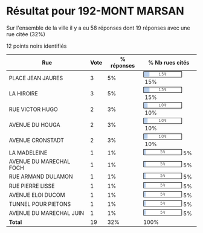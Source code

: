 # Résultat pour 192-MONT MARSAN

Sur l'ensemble de la ville il y a eu 58 réponses dont 19 réponses avec une rue citée (32%)

12 points noirs identifiés

| Rue | Vote | % réponses | % Nb rues cités|
|-----|------|------------|----------------|
| PLACE JEAN JAURES | 3 | 5% | <img src="../../img/bar_15.gif" />&nbsp;15%|
| LA HIROIRE | 3 | 5% | <img src="../../img/bar_15.gif" />&nbsp;15%|
| RUE VICTOR HUGO | 2 | 3% | <img src="../../img/bar_10.gif" />&nbsp;10%|
| AVENUE DU HOUGA | 2 | 3% | <img src="../../img/bar_10.gif" />&nbsp;10%|
| AVENUE CRONSTADT | 2 | 3% | <img src="../../img/bar_10.gif" />&nbsp;10%|
| LA MADELEINE | 1 | 1% | <img src="../../img/bar_5.gif" />&nbsp;5%|
| AVENUE DU MARECHAL FOCH | 1 | 1% | <img src="../../img/bar_5.gif" />&nbsp;5%|
| RUE ARMAND DULAMON | 1 | 1% | <img src="../../img/bar_5.gif" />&nbsp;5%|
| RUE PIERRE LISSE | 1 | 1% | <img src="../../img/bar_5.gif" />&nbsp;5%|
| AVENUE ELOI DUCOM | 1 | 1% | <img src="../../img/bar_5.gif" />&nbsp;5%|
| TUNNEL POUR PIETONS | 1 | 1% | <img src="../../img/bar_5.gif" />&nbsp;5%|
| AVENUE DU MARECHAL JUIN | 1 | 1% | <img src="../../img/bar_5.gif" />&nbsp;5%|
| **Total** | 19 | 32% | 100%|
